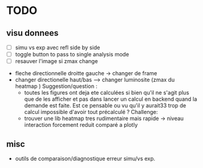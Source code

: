 # TODO

## visu donnees
- [ ] simu vs exp avec refl side by side
- [ ] toggle button to pass to single analysis mode
- [ ] resauver l'image si zmax change

- fleche directionnelle droitte gauche -> changer de frame
- changer directionelle haut/bas --> changer luminosite (zmax du heatmap )
Suggestion/question :
  - toutes les figures ont deja ete calculées si bien qu'il ne s'agit plus que de les afficher et
      pas dans lancer un calcul en backend quand la demande est faite. Est ce pensable ou vu qu'il y aurait33
      trop de calcul impossible d'avoir tout précalculé ?
Challenge:
  - trouver une lib heatmap tres rudimentaire mais rapide -> niveau interaction forcement reduit comparé a plotly

## misc
  - outils de comparaison/diagnostique erreur simu/vs exp.
